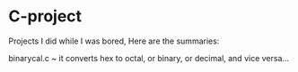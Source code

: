 # C-project
Projects I did while I was bored, Here are the summaries:

binarycal.c ~ it converts hex to octal, or binary, or decimal, and vice versa...
